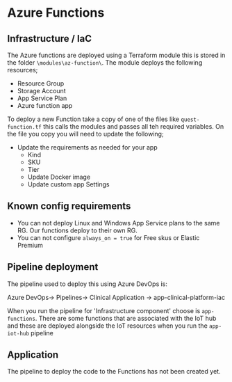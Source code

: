 # Azure Functions

## Infrastructure / IaC

The Azure functions are deployed using a Terraform module this is stored in the folder `\modules\az-function\`.  The module deploys the following resources;

* Resource Group
* Storage Account
* App Service Plan
* Azure function app

To deploy a new Function take a copy of one of the files like `quest-function.tf` this calls the modules and passes all teh required variables. On the file you copy you will need to update the following;

* Update the requirements as needed for your app
    * Kind
    * SKU
    * Tier
    * Update Docker image 
    * Update custom app Settings

## Known config requirements

* You can not deploy Linux and Windows App Service plans to the same RG.  Our functions deploy to their own RG.
* You can not configure ```always_on = true``` for Free skus or Elastic Premium 


## Pipeline deployment

The pipeline used to deploy this using Azure DevOps is:

Azure DevOps-> Pipelines-> Clinical Application -> app-clinical-platform-iac

When you run the pipeline for 'Infrastructure component' choose is `app-functions`. There are some functions that are associated with the IoT hub and these are deployed alongside the IoT resources when you run the `app-iot-hub` pipeline

## Application

The pipeline to deploy the code to the Functions has not been created yet.